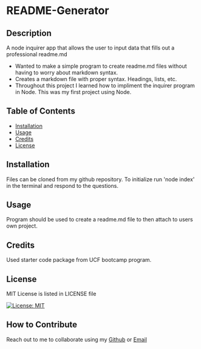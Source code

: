 # README-Generator

## Description

A node inquirer app that allows the user to input data that fills out a professional readme.md

* Wanted to make a simple program to create readme.md files without having to worry about markdown syntax.
* Creates a markdown file with proper syntax. Headings, lists, etc.
* Throughout this project I learned how to impliment the inquirer program in Node. This was my first project using Node.


## Table of Contents

- [Installation](#installation)
- [Usage](#usage)
- [Credits](#credits)
- [License](#license)

## Installation

Files can be cloned from my github repository. To initialize run 'node index' in the terminal and respond to the questions.

## Usage

Program should be used to create a readme.md file to then attach to users own project.

## Credits

Used starter code package from UCF bootcamp program.


## License
MIT License is listed in LICENSE file

[![License: MIT](https://img.shields.io/badge/License-MIT-yellow.svg)](https://opensource.org/licenses/MIT)



## How to Contribute

Reach out to me to collaborate using my [Github](https://github.com/bmurfield) or
[Email](https://bmurfield@gmail.com)


